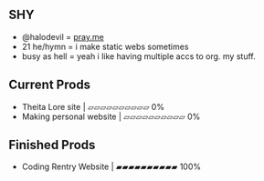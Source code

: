 ## SHY
- @halodevil = [pray.me](https://linktr.ee/pray.me)
- 21 he/hymn = i make static webs sometimes
- busy as hell = yeah i like having multiple accs to org. my stuff.

## Current Prods
- Theita Lore site | ▱▱▱▱▱▱▱▱▱▱ 0%
- Making personal website | ▱▱▱▱▱▱▱▱▱▱ 0%

## Finished Prods
- Coding Rentry Website | ▰▰▰▰▰▰▰▰▰▰ 100%
